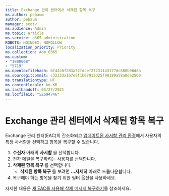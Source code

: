 ```yaml
---
title: Exchange 관리 센터에서 삭제된 항목 복구
ms.author: pebaum
author: pebaum
manager: scotv
ms.audience: Admin
ms.topic: article
ms.service: o365-administration
ROBOTS: NOINDEX, NOFOLLOW
localization_priority: Priority
ms.collection: Adm_O365
ms.custom:
- "1800008"
- "5719"
ms.openlocfilehash: bf44c6f283a52fdcef2f231143177dc880b06d8a
ms.sourcegitcommit: c32233a1b7e6f1b07913d25f90189a58a8de2560
ms.translationtype: HT
ms.contentlocale: ko-KR
ms.lasthandoff: 05/27/2021
ms.locfileid: "52694746"
---
```

# <a name="recover-deleted-items-from-exchange-admin-center"></a>Exchange 관리 센터에서 삭제된 항목 복구

Exchange 관리 센터(EAC)의 간소화되고 [업데이트된 사서함 관리 환경](https://admin.exchange.microsoft.com/#/mailboxes)에서 사용자의 특정 사서함을 선택하고 항목을 복구할 수 있습니다.

1. **수신자** 아래의 **사서함** 을 선택합니다.
2. 전자 메일을 복구하려는 사용자를 선택합니다.
3. **삭제된 항목 복구** 를 선택합니다.
    - **삭제된 항목 복구** 를 보려면 **...자세히** 아래로 드롭다운합니다.
4. 복구해야 하는 항목을 찾기 위한 필터 옵션을 사용하세요.

자세한 내용은 [새 EAC를 사용해 삭제 메시지 복구하기](/exchange/recipients-in-exchange-online/manage-user-mailboxes/recover-deleted-messages#use-new-eac-for-recovering-deleted-messages)를 참조하세요.
